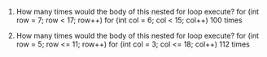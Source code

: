 1. How many times would the body of this nested for loop execute?
 for (int row = 7; row < 17; row++)
 for (int col = 6; col < 15; col++)
100 times

2. How many times would the body of this nested for loop execute?
 for (int row = 5; row <= 11; row++)
 for (int col = 3; col <= 18; col++)
112 times
